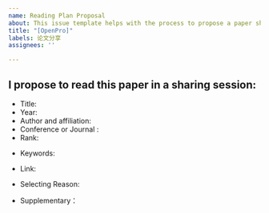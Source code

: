 ```yaml
---
name: Reading Plan Proposal
about: This issue template helps with the process to propose a paper sharing session.
title: "[OpenPro]"
labels: 论文分享
assignees: ''

---
```


<!-- Please refer to [issue#38](https://github.com/X-lab2017/open-research/issues/38) to see the detailed discussion of the process of proposing a reading plan. -->

## I propose to read this paper in a sharing session:

- Title:
- Year:
- Author and affiliation:
- Conference or Journal :
- Rank:

<!-- You can @X-lab2017/x-lab-phd team to review this proposal -->
- Keywords: 

<!-- Provide links to the paper and your sharing notes, or any other valuable resources-->
- Link:

- Selecting Reason:

<!-- Another other supplementary information you wish to provide-->
- Supplementary：


<!-- You can @X-lab2017/x-lab-phd team to review this proposal -->
